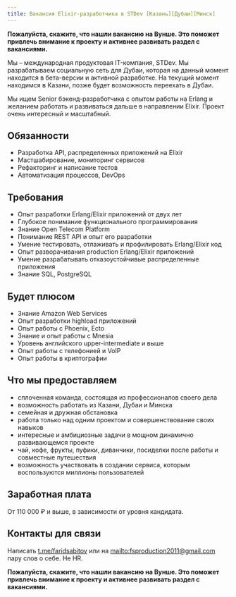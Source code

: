 ```yaml
---
title: Вакансия Elixir-разработчика в STDev [Казань][Дубаи][Минск]
---
```

**Пожалуйста, скажите, что нашли вакансию на Вунше. Это поможет привлечь внимание к проекту и активнее развивать раздел с вакансиями.**

Мы – международная продуктовая IT-компания, STDev. Мы разрабатываем социальную сеть для Дубаи, которая на данный момент находится в бета-версии и активной разработке. На текущий момент находимся в Казани, позже будет возможность переехать в Дубаи.

Мы ищем Senior бэкенд-разработчика с опытом работы на Erlang и желанием работать и развиваться дальше в направлении Elixir. Проект очень интересный и масштабный.

## Обязанности

- Разработка API, распределенных приложений на Elixir
- Мастшабирование, мониторинг сервисов
- Рефакторинг и написание тестов
- Автоматизация процессов, DevOps

## Требования

- Опыт разработки Erlang/Elixir приложений от двух лет
- Глубокое понимание функционального программирования
- Знание Open Telecom Platform
- Понимание REST API и опыт его разработки
- Умение тестировать, отлаживать и профилировать Erlang/Elixir код
- Опыт разворачивания production Erlang/Elixir приложений
- Умение разрабатывать отказоустойчивые распределенные приложения
- Знание SQL, PostgreSQL


## Будет плюсом

- Знание Amazon Web Services
- Опыт разработки highload приложений
- Опыт работы с Phoenix, Ecto
- Знание и опыт работы с Mnesia
- Уровень английского upper-intermediate и выше
- Опыт работы с телефонией и VoIP
- Опыт работы в криптографии


## Что мы предоставляем

- сплоченная команда, состоящая из профессионалов своего дела
- возможность работать из Казани, Дубаи и Минска
- семейная и дружная обстановка
- работа только над одним проектом и совершенствование своих навыков
- интересные и амбициозные задачи в мощном динамично развивающемся проекте
- чай, кофе, фрукты, пуфики, диванчики, посиделки после работы и совместные путешествия
- возможность участвовать в создании сервиса, которым воспользуются миллионы пользователей


## Заработная плата

От 110 000 ₽ и выше, в зависимости от уровня кандидата.

## Контакты для связи

Написать [t.me/faridsabitov](t.me/faridsabitov) или на <mailto:fsproduction2011@gmail.com> пару слов о себе. Не HR.

**Пожалуйста, скажите, что нашли вакансию на Вунше. Это поможет привлечь внимание к проекту и активнее развивать раздел с вакансиями.**
